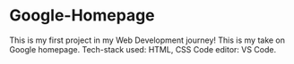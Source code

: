 # Google-Homepage
This is my first project in my Web Development journey!
This is my take on Google homepage. 
Tech-stack used:
HTML, CSS
Code editor: 
VS Code. 
